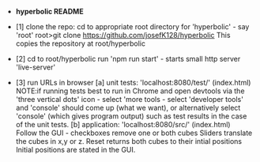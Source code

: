 * __hyperbolic README__

* [1] clone the repo: 
  cd to appropriate root directory for 'hyperbolic' - say 'root'
  root>git clone https://github.com/josefK128/hyperbolic
  This copies the repository at root/hyperbolic

* [2] cd to root/hyperbolic
  run 'npm run start' - starts small http server 'live-server'

* [3] run URLs in browser
  [a]
  unit tests: 'localhost:8080/test/'  (index.html)
  NOTE:if running tests best to run in Chrome and open devtools via the
  'three vertical dots' icon - select 'more tools - select 'developer tools'
  and 'console' should come up (what we want), or alternatively select
  'console' (which gives program output) such as test results in the case
  of the unit tests.
  [b]
  application: 'localhost:8080/src/'  (index.html)
  Follow the GUI - checkboxes remove one or both cubes
  Sliders translate the cubes in x,y or z.
  Reset returns both cubes to their intial positions 
  Initial positions are stated in the GUI.


